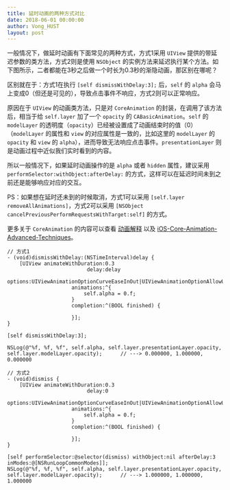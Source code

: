 ```yaml
---
title: 延时动画的两种方式对比
date: 2018-06-01 00:00:00
author: Vong_HUST
layout: post
---
```



一般情况下，做延时动画有下面常见的两种方式，方式1采用 `UIView` 提供的带延迟参数的类方法，方式2则是使用 `NSObject` 的实例方法来延迟执行某个方法。如下图所示，二者都能在3秒之后做一个时长为0.3秒的渐隐动画，那区别在哪呢？

区别就在于：方式1在执行 `[self dismissWithDelay:3];` 后，`self` 的 `alpha` 会马上变成0（但还是可见的），导致点击事件不响应，方式2则可以正常响应。

原因在于 `UIView` 的动画类方法，只是对 `CoreAnimation` 的封装，在调用了该方法后，相当于给 `self.layer` 加了一个 `opacity` 的 `CABasicAnimation`。`self` 的 `modelLayer` 的透明度（`opacity`）已经被设置成了动画结束时的值（0）（`modelLayer` 的属性和 `view` 的对应属性是一致的，比如这里的 `modelLayer` 的 `opacity` 和 `view` 的 `alpha`），进而导致无法响应点击事件。`presentationLayer` 则是动画过程中近似我们实时看到的内容。

所以一般情况下，如果延时动画操作的是 `alpha` 或者 `hidden` 属性，建议采用 `performSelector:withObject:afterDelay:` 的方式，这样可以在延迟时间未到之前还是能够响应对应的交互。

PS：如果想在延时还未到的时候取消，方式1可以采用 `[self.layer removeAllAnimations]`，方式2可以采用 `[NSObject cancelPreviousPerformRequestsWithTarget:self]` 的方式。

更多关于 `CoreAnimation` 的内容可以查看 [动画解释](https://objccn.io/issue-12-1/) 以及 [iOS-Core-Animation-Advanced-Techniques](https://github.com/AttackOnDobby/iOS-Core-Animation-Advanced-Techniques)。

```objc
// 方式1
- (void)dismissWithDelay:(NSTimeInterval)delay {
    [UIView animateWithDuration:0.3
                          delay:delay
                        options:UIViewAnimationOptionCurveEaseInOut|UIViewAnimationOptionAllowUserInteraction
                     animations:^{
                         self.alpha = 0.f;
                     }
                     completion:^(BOOL finished) {
                         
                     }];
}

[self dismissWithDelay:3];

NSLog(@"%f, %f, %f", self.alpha, self.layer.presentationLayer.opacity, self.layer.modelLayer.opacity);      // ---> 0.000000, 1.000000, 0.000000

// 方式2
- (void)dismiss {
    [UIView animateWithDuration:0.3
                          delay:0
                        options:UIViewAnimationOptionCurveEaseInOut|UIViewAnimationOptionAllowUserInteraction
                     animations:^{
                         self.alpha = 0.f;
                     }
                     completion:^(BOOL finished) {
                         
                     }];
}

[self performSelector:@selector(dismiss) withObject:nil afterDelay:3 inModes:@[NSRunLoopCommonModes]];
NSLog(@"%f, %f, %f", self.alpha, self.layer.presentationLayer.opacity, self.layer.modelLayer.opacity);      // ---> 1.000000, 1.000000, 1.000000
```
